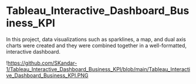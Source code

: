# Tableau_Interactive_Dashboard_Business_KPI

In this project, data visualizations such as sparklines, a map, and dual axis charts were created and they were combined together in a well-formatted, interactive dashboard.

!<https://github.com/SKandar-1/Tableau_Interactive_Dashboard_Business_KPI/blob/main/Tableau_Interactive_Dashboard_Business_KPI.PNG>
